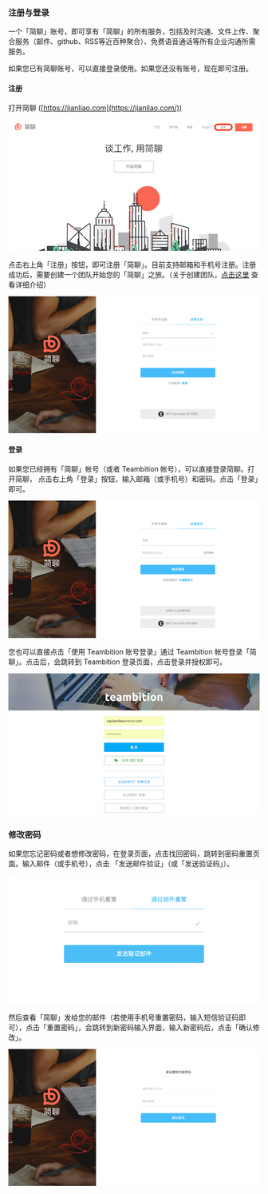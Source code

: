 
### 注册与登录

一个「简聊」账号，即可享有「简聊」的所有服务，包括及时沟通、文件上传、聚合服务（邮件、github、RSS等近百种聚合）、免费语音通话等所有企业沟通所需服务。

如果您已有简聊账号，可以直接登录使用。如果您还没有账号，现在即可注册。


#### 注册

打开简聊 ([https://jianliao.com](https://jianliao.com/))

![](../images/1-1-1.png)

点击右上角「注册」按钮，即可注册「简聊」。目前支持邮箱和手机号注册。注册成功后，需要创建一个团队开始您的「简聊」之旅。（关于创建团队，[点击这里](../posts/1-2-team.md) 查看详细介绍）

![](../images/1-1-2.png)


#### 登录

如果您已经拥有「简聊」帐号（或者 Teambition 帐号），可以直接登录简聊。打开简聊，
点击右上角「登录」按钮，输入邮箱（或手机号）和密码。点击「登录」即可。

![](../images/1-1-3.png)

您也可以直接点击「使用 Teambition 账号登录」通过 Teambition 帐号登录「简聊」。点击后，会跳转到 Teambition 登录页面，点击登录并授权即可。

![](../images/1-1-4.png)

### 修改密码

如果您忘记密码或者想修改密码，在登录页面，点击找回密码，跳转到密码重置页面。输入邮件（或手机号），点击 「发送邮件验证」（或「发送验证码」）。

![](../images/1-1-5.png)

然后查看「简聊」发给您的邮件（若使用手机号重置密码，输入短信验证码即可），点击「重置密码」，会跳转到新密码输入界面，输入新密码后，点击「确认修改」。

![](../images/1-1-6.png)




